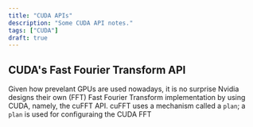 ```yaml
---
title: "CUDA APIs"
description: "Some CUDA API notes."
tags: ["CUDA"]
draft: true
---
```


## CUDA's Fast Fourier Transform API

Given how prevelant GPUs are used nowadays, it is no surprise Nvidia designs their own (FFT) Fast Fourier Transform implementation by using CUDA, namely, the cuFFT API.
cuFFT uses a mechanism called a `plan`; a `plan` is used for configuraing the CUDA FFT